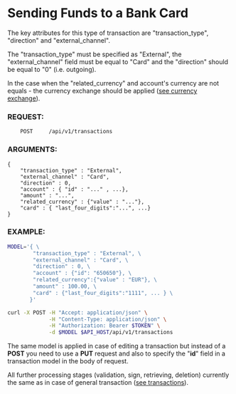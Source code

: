 # Sending Funds to a Bank Card

The key attributes for this type of transaction are "transaction\_type", "direction" and "external_channel". 

The "transaction\_type" must be specified as "External", the "external_channel" field must be equal to "Card" and
the "direction" should be equal to "0" (i.e. outgoing).

In the case when the "related\_currency" and account's currency are not equals - the currency exchange should be applied
([see currency exchange](../../products/exchangetransaction.md)).

### REQUEST:

```
    POST     /api/v1/transactions
```

### ARGUMENTS:
```
{ 
    "transaction_type" : "External", 
    "external_channel" : "Card", 
    "direction" : 0, 
    "account" : { "id" : "..." , ...}, 
    "amount" : "...", 
    "related_currency" : {"value" : "..."},                        
    "card" : { "last_four_digits":"...", ...}
}
```
### EXAMPLE:

```bash
MODEL='{ \ 
        "transaction_type" : "External", \
        "external_channel" : "Card", \
        "direction" : 0, \
        "account" : {"id": "650650"}, \
        "related_currency":{"value" : "EUR"}, \
        "amount" : 100.00, \
        "card" : {"last_four_digits":"1111", ... } \
       }'

curl -X POST -H "Accept: application/json" \
             -H "Content-Type: application/json" \
             -H "Authorization: Bearer $TOKEN" \
             -d $MODEL $API_HOST/api/v1/transactions
```

The same model is applied in case of editing a transaction but instead of a **POST** you need to use a **PUT** request
and also to specify the "**id**" field in a transaction model in the body of request.

All further processing stages (validation, sign, retrieving, deletion) currently the same as in case of general
transaction ([see transactions](../transactions.md)).
